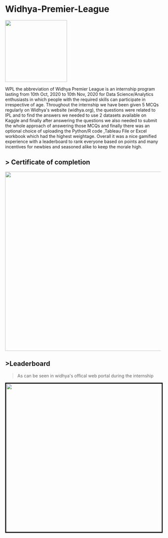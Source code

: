 # Widhya-Premier-League


<img src="https://dsm01pap002files.storage.live.com/y4mIeUFPEOZ9uDlhjG3Bj0yZVMJBidJWz6ig77GFIVp3x32pYqr_SsrSgJJBsGzHiA9-b9DFX6dVK9IbJdrrdCXUps0BjrCc6Q_kSeAxK-bfxMJGTzluIIQ2xanQ-b83qtsI30I_2MgSEZxARLW6Uai_vfcQLK1f2V7uJ1LcdGOxaCz9VWe7pZ3FRXVmExzrMmE?width=200&height=200&cropmode=none" width="200" height="200" align="center" />



WPL the abbreviation of Widhya Premier League is an internship program lasting from 10th Oct, 2020 to 10th Nov, 2020 for Data Science/Analytics enthusiasts in which people with the required skills can participate in irrespective of age. Throughout the internship we have been given 5 MCQs regularly on Widhya's website (widhya.org), the questions were related to IPL and to find the answers we needed to use 2 datasets available on Kaggle and finally after answering the questions we also needed to submit the whole approach of answering those MCQs and finally there was an optional choice of uploading the Python/R code ,Tableau File or Excel workbook which had the highest weightage. Overall it was a nice gamified experience with a leaderboard to rank everyone based on points and many incentives for newbies and seasoned alike to keep the morale high.

## > Certificate of completion
<img src="https://dsm01pap002files.storage.live.com/y4mJNIJZ7G5qerk3Z7h0dnJ59qmJf8PUhnbG7_u2DS8uoUKYy2A-JrDLe-ZJ5xvVO5TRlvocTRky6qLsB7JYEBCqXn5l8DimrWtV7llU7uToU-i0UbKSHujnv2gvjyahZNzrt66YID-ktZ-TTsDCdi_uKIXChhiDsDHXovYYbHtrlDrp79PhOvdWjq_8_SksX2w?width=2000&height=1414&cropmode=none" width="1000" height="580" />





##  >Leaderboard

> As can be seen in widhya's offical web portal during the internship
<img src="https://media-exp1.licdn.com/dms/image/C4D2DAQEm5bDMigL4SQ/profile-treasury-image-shrink_1280_1280/0/1605593949536?e=1607760000&v=beta&t=DlXtIhKbTbXQ0DSoEjHL11gcUmtc6CQ3zBGw0vPGz9c" width="1000" height="480"  style="border:3px solid black" />
